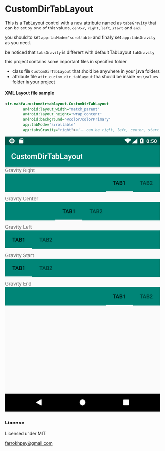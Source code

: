 # CustomDirTabLayout

This is a TabLayout control with a new attribute named as `tabsGravity` that can be set by one of this values, `center`, `right`, `left`, `start` and `end`.

you should to set `app:tabMode="scrollable` and finally set `app:tabsGravity` as you need.

be noticed that `tabsGravity` is different with default TabLayout `tabGravity`

this project contains some important files in specified folder

* class file `CustomDirTabLayout` that shold be anywhere in your java folders
* attribute file `attr_custom_dir_tablayout` tha should be inside `res\values` folder in your project
 
#### XML Layout file sample

```xml
<ir.mahfa.customdirtablayout.CustomDirTabLayout
        android:layout_width="match_parent"
        android:layout_height="wrap_content"
        android:background="@color/colorPrimary"
        app:tabMode="scrollable"
        app:tabsGravity="right"><!-- can be right, left, center, start or end -->
```

 ![CustomDirTabLayout Screenshot](screenshot.png)



### License
Licensed under MIT

farrokhpey@gmail.com

